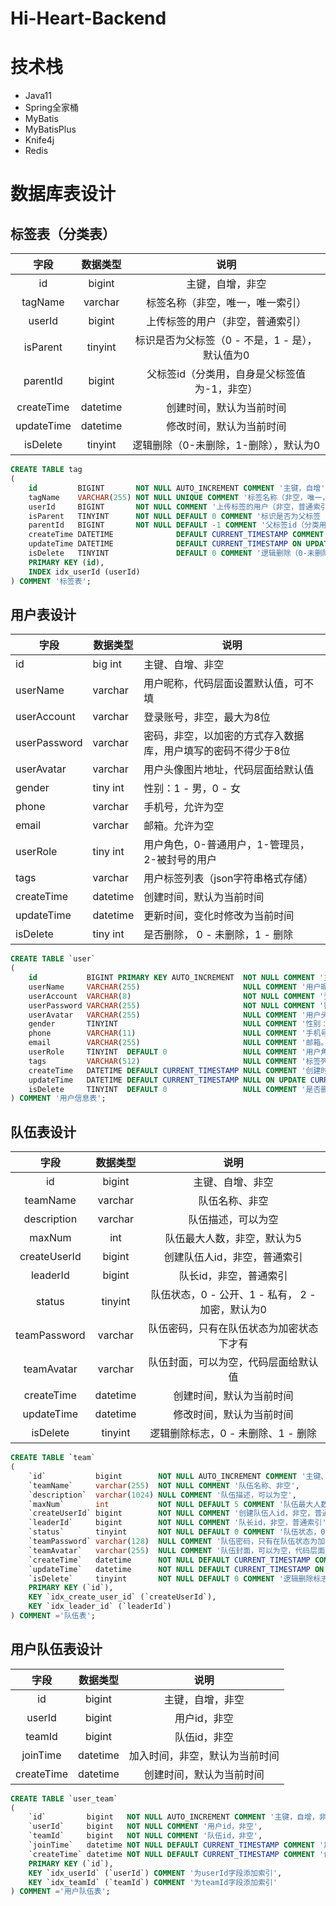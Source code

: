 # Hi-Heart-Backend

# 技术栈

- Java11
- Spring全家桶
- MyBatis
- MyBatisPlus
- Knife4j
- Redis

# 数据库表设计

## 标签表（分类表）

|     字段     |   数据类型   |              说明              |
|:----------:|:--------:|:----------------------------:|
|     id     |  bigint  |           主键，自增，非空           |
|  tagName   | varchar  |       标签名称（非空，唯一，唯一索引）       |
|   userId   |  bigint  |       上传标签的用户（非空，普通索引）       |
|  isParent  | tinyint  | 标识是否为父标签（0 - 不是，1 - 是），默认值为0 |
|  parentId  |  bigint  |   父标签id（分类用，自身是父标签值为-1，非空）   |
| createTime | datetime |         创建时间，默认为当前时间         |
| updateTime | datetime |         修改时间，默认为当前时间         |
|  isDelete  | tinyint  |    逻辑删除（0-未删除，1-删除），默认为0     |

```sql
CREATE TABLE tag
(
    id         BIGINT       NOT NULL AUTO_INCREMENT COMMENT '主键，自增',
    tagName    VARCHAR(255) NOT NULL UNIQUE COMMENT '标签名称（非空，唯一，唯一索引）',
    userId     BIGINT       NOT NULL COMMENT '上传标签的用户（非空，普通索引）',
    isParent   TINYINT      NOT NULL DEFAULT 0 COMMENT '标识是否为父标签（0 - 不是，1 - 是），默认值为0',
    parentId   BIGINT       NOT NULL DEFAULT -1 COMMENT '父标签id（分类用，自身是父标签值为-1，非空）',
    createTime DATETIME              DEFAULT CURRENT_TIMESTAMP COMMENT '创建时间，默认为当前时间',
    updateTime DATETIME              DEFAULT CURRENT_TIMESTAMP ON UPDATE CURRENT_TIMESTAMP COMMENT '修改时间，默认为当前时间',
    isDelete   TINYINT               DEFAULT 0 COMMENT '逻辑删除（0-未删除，1-删除），默认为0',
    PRIMARY KEY (id),
    INDEX idx_userId (userId)
) COMMENT '标签表';
```

## 用户表设计

| 字段           | 数据类型     | 说明                              |
|--------------|----------|---------------------------------|
| id           | big int  | 主键、自增、非空                        |
| userName     | varchar  | 用户昵称，代码层面设置默认值，可不填              |
| userAccount  | varchar  | 登录账号，非空，最大为8位                   |
| userPassword | varchar  | 密码，非空，以加密的方式存入数据库，用户填写的密码不得少于8位 |
| userAvatar   | varchar  | 用户头像图片地址，代码层面给默认值               |
| gender       | tiny int | 性别：1 - 男，0 - 女                  |
| phone        | varchar  | 手机号，允许为空                        |
| email        | varchar  | 邮箱。允许为空                         |
| userRole     | tiny int | 用户角色，0-普通用户，1-管理员，2-被封号的用户      |
| tags         | varchar  | 用户标签列表（json字符串格式存储）             |
| createTime   | datetime | 创建时间，默认为当前时间                    |
| updateTime   | datetime | 更新时间，变化时修改为当前时间                 |
| isDelete     | tiny int | 是否删除， 0 - 未删除，1 - 删除            |

```sql
CREATE TABLE `user`
(
    id           BIGINT PRIMARY KEY AUTO_INCREMENT  NOT NULL COMMENT '主键、自增、非空',
    userName     VARCHAR(255)                       NULL COMMENT '用户昵称，代码层面设置默认值，可不填',
    userAccount  VARCHAR(8)                         NOT NULL COMMENT '登录账号，非空，最大为8位',
    userPassword VARCHAR(255)                       NOT NULL COMMENT '密码，非空，以加密的方式存入数据库，用户填写的密码不得少于8位',
    userAvatar   VARCHAR(255)                       NULL COMMENT '用户头像图片地址，代码层面给默认值',
    gender       TINYINT                            NULL COMMENT '性别：1 - 男，0 - 女',
    phone        VARCHAR(11)                        NULL COMMENT '手机号，允许为空',
    email        VARCHAR(255)                       NULL COMMENT '邮箱。允许为空',
    userRole     TINYINT  DEFAULT 0                 NULL COMMENT '用户角色，0-普通用户，1-管理员，2-被封号的用户',
    tags         VARCHAR(512)                       NULL COMMENT '标签列表',
    createTime   DATETIME DEFAULT CURRENT_TIMESTAMP NULL COMMENT '创建时间，默认为当前时间',
    updateTime   DATETIME DEFAULT CURRENT_TIMESTAMP NULL ON UPDATE CURRENT_TIMESTAMP COMMENT '更新时间，变化时修改为当前时间',
    isDelete     TINYINT  DEFAULT 0                 NULL COMMENT '是否删除，0 - 未删除，1 - 删除'
) COMMENT '用户信息表';

```

## 队伍表设计

|      字段      |   数据类型   |               说明                |
|:------------:|:--------:|:-------------------------------:|
|      id      |  bigint  |            主键、自增、非空             |
|   teamName   | varchar  |             队伍名称、非空             |
| description  | varchar  |            队伍描述，可以为空            |
|    maxNum    |   int    |         队伍最大人数，非空，默认为5          |
| createUserId |  bigint  |         创建队伍人id，非空，普通索引         |
|   leaderId   |  bigint  |          队长id，非空，普通索引           |
|    status    | tinyint  | 队伍状态，0 - 公开、1 - 私有， 2 - 加密，默认为0 |
| teamPassword | varchar  |      队伍密码，只有在队伍状态为加密状态下才有       |
|  teamAvatar  | varchar  |       队伍封面，可以为空，代码层面给默认值        |
|  createTime  | datetime |          创建时间，默认为当前时间           |
|  updateTime  | datetime |          修改时间，默认为当前时间           |
|   isDelete   | tinyint  |      逻辑删除标志，0 - 未删除、1 - 删除      |

```sql
CREATE TABLE `team`
(
    `id`           bigint        NOT NULL AUTO_INCREMENT COMMENT '主键、自增、非空',
    `teamName`     varchar(255)  NOT NULL COMMENT '队伍名称、非空',
    `description`  varchar(1024) NULL COMMENT '队伍描述，可以为空',
    `maxNum`       int           NOT NULL DEFAULT 5 COMMENT '队伍最大人数，非空，默认为5',
    `createUserId` bigint        NOT NULL COMMENT '创建队伍人id，非空，普通索引',
    `leaderId`     bigint        NOT NULL COMMENT '队长id，非空，普通索引',
    `status`       tinyint       NOT NULL DEFAULT 0 COMMENT '队伍状态，0 - 公开、1 - 私有，2 - 加密，默认为0',
    `teamPassword` varchar(128)  NULL COMMENT '队伍密码，只有在队伍状态为加密状态下才有',
    `teamAvatar`   varchar(255)  NULL COMMENT '队伍封面，可以为空，代码层面给默认值',
    `createTime`   datetime      NOT NULL DEFAULT CURRENT_TIMESTAMP COMMENT '创建时间，默认为当前时间',
    `updateTime`   datetime      NOT NULL DEFAULT CURRENT_TIMESTAMP ON UPDATE CURRENT_TIMESTAMP COMMENT '修改时间，默认为当前时间',
    `isDelete`     tinyint       NOT NULL DEFAULT 0 COMMENT '逻辑删除标志，0 - 未删除、1 - 删除',
    PRIMARY KEY (`id`),
    KEY `idx_create_user_id` (`createUserId`),
    KEY `idx_leader_id` (`leaderId`)
) COMMENT ='队伍表';

```

## 用户队伍表设计

|     字段     |   数据类型   |       说明        |
|:----------:|:--------:|:---------------:|
|     id     |  bigint  |    主键，自增，非空     |
|   userId   |  bigint  |     用户id，非空     |
|   teamId   |  bigint  |     队伍id，非空     |
|  joinTime  | datetime | 加入时间，非空，默认为当前时间 |
| createTime | datetime |  创建时间，默认为当前时间   |

```sql
CREATE TABLE `user_team`
(
    `id`         bigint   NOT NULL AUTO_INCREMENT COMMENT '主键，自增，非空',
    `userId`     bigint   NOT NULL COMMENT '用户id，非空',
    `teamId`     bigint   NOT NULL COMMENT '队伍id，非空',
    `joinTime`   datetime NOT NULL DEFAULT CURRENT_TIMESTAMP COMMENT '加入时间，非空，默认为当前时间',
    `createTime` datetime NOT NULL DEFAULT CURRENT_TIMESTAMP COMMENT '创建时间，默认为当前时间',
    PRIMARY KEY (`id`),
    KEY `idx_userId` (`userId`) COMMENT '为userId字段添加索引',
    KEY `idx_teamId` (`teamId`) COMMENT '为teamId字段添加索引'
) COMMENT ='用户队伍表';

```
